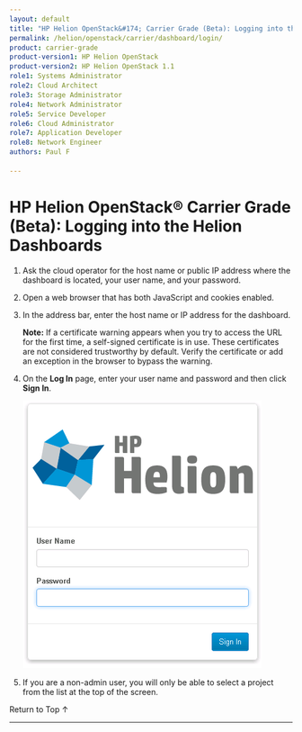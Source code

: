 ```yaml
---
layout: default
title: "HP Helion OpenStack&#174; Carrier Grade (Beta): Logging into the Helion Dashboards"
permalink: /helion/openstack/carrier/dashboard/login/
product: carrier-grade
product-version1: HP Helion OpenStack
product-version2: HP Helion OpenStack 1.1
role1: Systems Administrator 
role2: Cloud Architect 
role3: Storage Administrator 
role4: Network Administrator 
role5: Service Developer 
role6: Cloud Administrator 
role7: Application Developer 
role8: Network Engineer 
authors: Paul F

---
```

<!--UNDER REVISION-->



<script> 

function PageRefresh { 
onLoad="window.refresh"
}

PageRefresh();

</script>
<!-- <p style="font-size: small;"> <a href="/helion/openstack/1.1/managing/volumes/">&#9664; PREV</a> | <a href="/helion/openstack/carrier/dashboard/users/">&#9650; UP</a> | <a href="/helion/openstack/1.1/managing/routers/">NEXT &#9654;</a> </p> -->

# HP Helion OpenStack&#174; Carrier Grade (Beta): Logging into the Helion Dashboards

1. Ask the cloud operator for the host name or public IP address where the dashboard is located, your user name, and your password.

2. Open a web browser that has both JavaScript and cookies enabled.

3. In the address bar, enter the host name or IP address for the dashboard.

	**Note:** If a certificate warning appears when you try to access the URL for the first time, a self-signed certificate is in use. These certificates are not considered trustworthy by default. Verify the certificate or add an exception in the browser to bypass the warning.

4. On the **Log In** page, enter your user name and password and then click **Sign In**.

	<img src="media/HelionLogin.png" alt="" />

5. If you are a non-admin user, you will only be able to select a project from the list at the top of the screen.


 <a href="#top" style="padding:14px 0px 14px 0px; text-decoration: none;"> Return to Top &#8593; </a>

----
